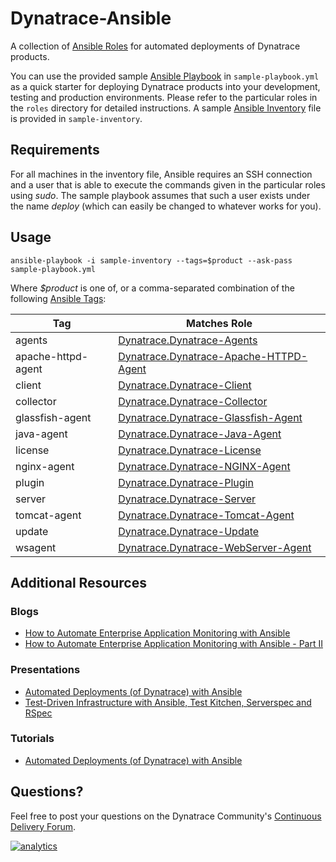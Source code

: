 # Dynatrace-Ansible

A collection of [Ansible Roles](http://docs.ansible.com/playbooks_roles.html) for automated deployments of Dynatrace products.

You can use the provided sample [Ansible Playbook](http://docs.ansible.com/playbooks.html) in ```sample-playbook.yml``` as a quick starter for deploying Dynatrace products into your development, testing and production environments. Please refer to the particular roles in the ```roles``` directory for detailed instructions. A sample [Ansible Inventory](http://docs.ansible.com/intro_inventory.html) file is provided in ```sample-inventory```.

## Requirements

For all machines in the inventory file, Ansible requires an SSH connection and a user that is able to execute the commands given in the particular roles using *sudo*. The sample playbook assumes that such a user exists under the name *deploy* (which can easily be changed to whatever works for you).

## Usage

```
ansible-playbook -i sample-inventory --tags=$product --ask-pass sample-playbook.yml
```

Where *$product* is one of, or a comma-separated combination of the following [Ansible Tags](http://docs.ansible.com/playbooks_tags.html):

| Tag                | Matches Role |
|--------------------|--------------|
| agents             | [Dynatrace.Dynatrace-Agents](https://galaxy.ansible.com/list#/roles/5320) |
| apache-httpd-agent | [Dynatrace.Dynatrace-Apache-HTTPD-Agent](https://galaxy.ansible.com/list#/roles/5321) |
| client             | [Dynatrace.Dynatrace-Client](https://galaxy.ansible.com/list#/roles/5323) |
| collector          | [Dynatrace.Dynatrace-Collector](https://galaxy.ansible.com/list#/roles/5325) |
| glassfish-agent    | [Dynatrace.Dynatrace-Glassfish-Agent](https://galaxy.ansible.com/list#/roles/5326) |
| java-agent         | [Dynatrace.Dynatrace-Java-Agent](https://galaxy.ansible.com/list#/roles/5327) |
| license            | [Dynatrace.Dynatrace-License](https://galaxy.ansible.com/list#/roles/5328) |
| nginx-agent        | [Dynatrace.Dynatrace-NGINX-Agent](https://galaxy.ansible.com/list#/roles/5319) |
| plugin             | [Dynatrace.Dynatrace-Plugin](https://galaxy.ansible.com/list#/roles/5330) |
| server             | [Dynatrace.Dynatrace-Server](https://galaxy.ansible.com/list#/roles/5331) |
| tomcat-agent       | [Dynatrace.Dynatrace-Tomcat-Agent](https://galaxy.ansible.com/list#/roles/5332) |
| update             | [Dynatrace.Dynatrace-Update](https://galaxy.ansible.com/list#/roles/5333) |
| wsagent            | [Dynatrace.Dynatrace-WebServer-Agent](https://galaxy.ansible.com/list#/roles/5324) |

## Additional Resources

### Blogs

- [How to Automate Enterprise Application Monitoring with Ansible](http://apmblog.dynatrace.com/2015/03/04/how-to-automate-enterprise-application-monitoring-with-ansible/)
- [How to Automate Enterprise Application Monitoring with Ansible - Part II](http://apmblog.dynatrace.com/2015/04/23/how-to-automate-enterprise-application-monitoring-with-ansible-part-ii/)

### Presentations

- [Automated Deployments (of Dynatrace) with Ansible](http://www.slideshare.net/MartinEtmajer/automated-deployments-with-ansible)
- [Test-Driven Infrastructure with Ansible, Test Kitchen, Serverspec and RSpec](http://www.slideshare.net/MartinEtmajer/testing-ansible-roles-with-test-kitchen-serverspec-and-rspec-48185017)

### Tutorials

- [Automated Deployments (of Dynatrace) with Ansible](https://community.compuwareapm.com/community/display/LEARN/Tutorials+on+Automated+Deployments#TutorialsonAutomatedDeployments-ansible)

## Questions?

Feel free to post your questions on the Dynatrace Community's [Continuous Delivery Forum](https://answers.dynatrace.com/spaces/148/open-q-a_2.html?topics=continuous%20delivery).

[![analytics](https://www.google-analytics.com/collect?v=1&t=pageview&_s=1&dl=https%3A%2F%2Fgithub.com%2FdynaTrace&dp=%2FDynatrace-Ansible&dt=Dynatrace-Ansible&_u=Dynatrace~&cid=github.com%2FdynaTrace&tid=UA-54510554-5&aip=1)]()
